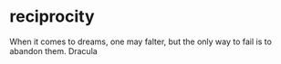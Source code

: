 # reciprocity
When it comes to dreams, one may falter, but the only way to fail is to abandon them. Dracula
